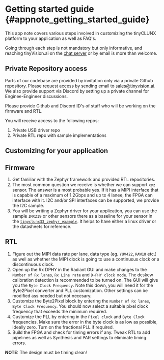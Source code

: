 # Getting started guide {#appnote_getting_started_guide}

This app note covers various steps involved in customizing the tinyCLUNX platform to your application as well as FAQ's.

Going through each step is not mandatory but only informative, and reaching tinyVision.ai on the
[chat server](https://discord.com/invite/3qbXujE) or by email is more than welcome.

Private Repository access
------------
Parts of our codebase are provided by invitation only via a private Github repository. Please request access by sending email to sales@tinyvision.ai. We also provide support via Discord by setting up a private channel for Enginee-Engineer discussions.

Please provide Github and Discord ID's of staff who will be working on the firmware and RTL.

You will receive access to the following repos:
1. Private USB driver repo
2. Private RTL repo with sample implementations

Customizing for your application
-----------------

## Firmware

1. Get familiar with the Zephyr framework and provided RTL repositories.
2. The most common question we receive is whether we can support `xyz` sensor. The answer is a most probable yes. If it has a MIPI interface that is capable of a maximum of 1.2Gbps and up to 4 lanee, the FPGA can interface with it. I2C and/or SPI interfaces can be supported, we provide the I2C sample.
3. You will be writing a Zephyr driver for your application, you can use the sample `IMX219` or other sensors there as a baseline for your sensor in the [`tinyclunx33_zephyr_example`](https://github.com/tinyvision-ai-inc/tinyclunx33_zephyr_example). It helps to have either a linux driver or the datasheets for reference.

## RTL

1. Figure out the MIPI data rate per lane, data type (eg. `YUV422`, `RAW10` etc.) as well as whether the MIPI clock is going to use a continuous clock or a discontinuous clock.
2. Open up the Rx DPHY in the Radiant GUI and make changes to the `Number of Rx lanes`, `Rx Line rate` and `D-PHY clock mode`. The deskew calibration detection is recommended to be turned on. The GUI will give you the `Byte Clock Frequency`. Note this down, you will need it for the Byte2Pixel converter and PLL customization. Other settings can be modified ass needed but not necesary.
3. Customize the Byte2Pixel block by entering the `Number of Rx lanes`, `Byte Clock Frequency`. You should now select a suitable pixel clock frequency that exceeds the minimum required.
4. Customize the PLL by entering in the `Pixel clock` and `Byte Clock` frequencies. Make sure the error in the byte clock is as low as possible, ideally zero. Turn on the fractional PLL if required.
5. Build the FPGA and check for timing errors if any. Tweak RTL to add pipelines as well as Synthesis and PAR settings to eliminate timing errors.

**NOTE:** The design must be timing clean!
